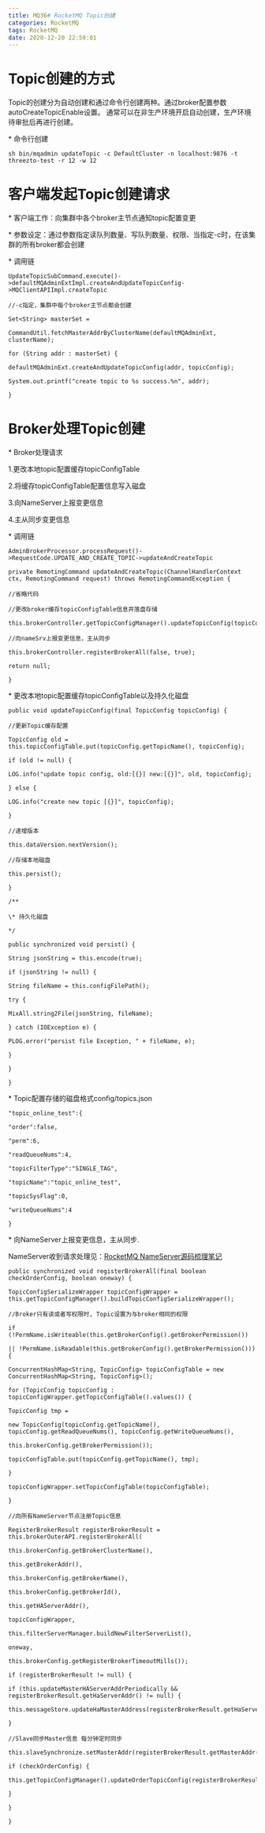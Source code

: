 ```yaml
---
title: MQ36# RocketMQ Topic创建
categories: RocketMQ
tags: RocketMQ
date: 2020-12-20 22:59:01
---
```




# Topic创建的方式

Topic的创建分为自动创建和通过命令行创建两种。通过broker配置参数autoCreateTopicEnable设置。 通常可以在非生产环境开启自动创建，生产环境待审批后再进行创建。

\* 命令行创建

```
sh bin/mqadmin updateTopic -c DefaultCluster -n localhost:9876 -t threezto-test -r 12 -w 12
```

<!--more-->

# 客户端发起Topic创建请求

\* 客户端工作：向集群中各个broker主节点通知topic配置变更

\* 参数设定：通过参数指定读队列数量、写队列数量、权限、当指定-c时，在该集群的所有broker都会创建

\* 调用链

```
UpdateTopicSubCommand.execute()->defaultMQAdminExtImpl.createAndUpdateTopicConfig->MQClientAPIImpl.createTopic
```

```
//-c指定，集群中每个broker主节点都会创建

Set<String> masterSet =

CommandUtil.fetchMasterAddrByClusterName(defaultMQAdminExt, clusterName);

for (String addr : masterSet) {

defaultMQAdminExt.createAndUpdateTopicConfig(addr, topicConfig);

System.out.printf("create topic to %s success.%n", addr);

}
```



<!--more-->



# Broker处理Topic创建

\* Broker处理请求

1.更改本地topic配置缓存topicConfigTable

2.将缓存topicConfigTable配置信息写入磁盘

3.向NameServer上报变更信息

4.主从同步变更信息

\* 调用链

```
AdminBrokerProcessor.processRequest()->RequestCode.UPDATE_AND_CREATE_TOPIC->updateAndCreateTopic
```

```
private RemotingCommand updateAndCreateTopic(ChannelHandlerContext ctx, RemotingCommand request) throws RemotingCommandException {

//省略代码

//更改broker缓存topicConfigTable信息并落盘存储

this.brokerController.getTopicConfigManager().updateTopicConfig(topicConfig);

//向nameSrv上报变更信息，主从同步

this.brokerController.registerBrokerAll(false, true);

return null;

}
```



\* 更改本地topic配置缓存topicConfigTable以及持久化磁盘

```
public void updateTopicConfig(final TopicConfig topicConfig) {

//更新Topic缓存配置

TopicConfig old = this.topicConfigTable.put(topicConfig.getTopicName(), topicConfig);

if (old != null) {

LOG.info("update topic config, old:[{}] new:[{}]", old, topicConfig);

} else {

LOG.info("create new topic [{}]", topicConfig);

}

//递增版本

this.dataVersion.nextVersion();

//存储本地磁盘

this.persist();

}

/**

\* 持久化磁盘

*/

public synchronized void persist() {

String jsonString = this.encode(true);

if (jsonString != null) {

String fileName = this.configFilePath();

try {

MixAll.string2File(jsonString, fileName);

} catch (IOException e) {

PLOG.error("persist file Exception, " + fileName, e);

}

}

}
```



\* Topic配置存储的磁盘格式config/topics.json

```
"topic_online_test":{

"order":false,

"perm":6,

"readQueueNums":4,

"topicFilterType":"SINGLE_TAG",

"topicName":"topic_online_test",

"topicSysFlag":0,

"writeQueueNums":4

}
```



\* 向NameServer上报变更信息，主从同步.

NameServer收到请求处理见：[RocketMQ NameServer源码梳理笔记](https://www.jianshu.com/p/db5ed97fd19d)

```
public synchronized void registerBrokerAll(final boolean checkOrderConfig, boolean oneway) {

TopicConfigSerializeWrapper topicConfigWrapper = this.getTopicConfigManager().buildTopicConfigSerializeWrapper();

//Broker只有读或者写权限时, Topic设置为与broker相同的权限

if (!PermName.isWriteable(this.getBrokerConfig().getBrokerPermission())

|| !PermName.isReadable(this.getBrokerConfig().getBrokerPermission())) {

ConcurrentHashMap<String, TopicConfig> topicConfigTable = new ConcurrentHashMap<String, TopicConfig>();

for (TopicConfig topicConfig : topicConfigWrapper.getTopicConfigTable().values()) {

TopicConfig tmp =

new TopicConfig(topicConfig.getTopicName(), topicConfig.getReadQueueNums(), topicConfig.getWriteQueueNums(),

this.brokerConfig.getBrokerPermission());

topicConfigTable.put(topicConfig.getTopicName(), tmp);

}

topicConfigWrapper.setTopicConfigTable(topicConfigTable);

}

//向所有NameServer节点注册Topic信息

RegisterBrokerResult registerBrokerResult = this.brokerOuterAPI.registerBrokerAll(

this.brokerConfig.getBrokerClusterName(),

this.getBrokerAddr(),

this.brokerConfig.getBrokerName(),

this.brokerConfig.getBrokerId(),

this.getHAServerAddr(),

topicConfigWrapper,

this.filterServerManager.buildNewFilterServerList(),

oneway,

this.brokerConfig.getRegisterBrokerTimeoutMills());

if (registerBrokerResult != null) {

if (this.updateMasterHAServerAddrPeriodically && registerBrokerResult.getHaServerAddr() != null) {

this.messageStore.updateHaMasterAddress(registerBrokerResult.getHaServerAddr());

}

//Slave同步Master信息 每分钟定时同步

this.slaveSynchronize.setMasterAddr(registerBrokerResult.getMasterAddr());

if (checkOrderConfig) {

this.getTopicConfigManager().updateOrderTopicConfig(registerBrokerResult.getKvTable());

}

}

}
```

